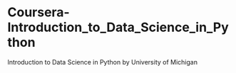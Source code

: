 # Coursera-Introduction_to_Data_Science_in_Python
Introduction to Data Science in Python by University of Michigan
